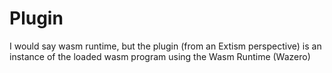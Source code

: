 # Plugin

I would say wasm runtime, but the plugin (from an Extism perspective) is an instance of the loaded wasm program using the Wasm Runtime (Wazero)


